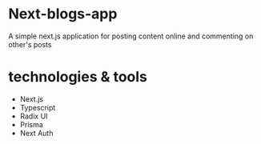 # Next-blogs-app

A simple next.js application for posting content online and commenting on other's posts

# technologies & tools
- Next.js
- Typescript
- Radix UI
- Prisma
- Next Auth